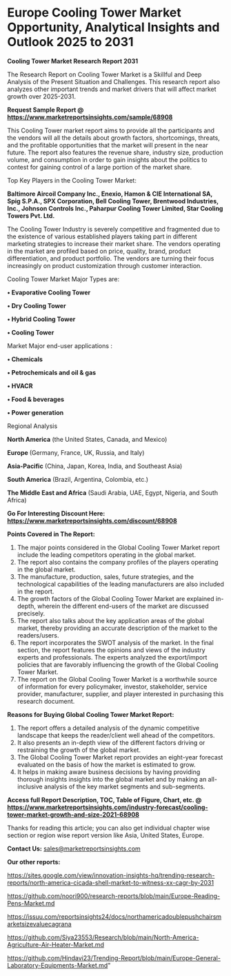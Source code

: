 # Europe Cooling Tower Market Opportunity, Analytical Insights and Outlook 2025 to 2031

<strong>Cooling Tower Market Research Report 2031</strong>

The Research Report on Cooling Tower Market is a Skillful and Deep Analysis of the Present Situation and Challenges. This research report also analyzes other important trends and market drivers that will affect market growth over 2025-2031.

<strong>Request Sample Report @ <a href=https://www.marketreportsinsights.com/sample/68908>https://www.marketreportsinsights.com/sample/68908</a></strong>

This Cooling Tower market report aims to provide all the participants and the vendors will all the details about growth factors, shortcomings, threats, and the profitable opportunities that the market will present in the near future. The report also features the revenue share, industry size, production volume, and consumption in order to gain insights about the politics to contest for gaining control of a large portion of the market share.

Top Key Players in the Cooling Tower Market:

<strong>Baltimore Aircoil Company Inc., Enexio, Hamon & CIE International SA, Spig S.P.A., SPX Corporation, Bell Cooling Tower, Brentwood Industries, Inc., Johnson Controls Inc., Paharpur Cooling Tower Limited, Star Cooling Towers Pvt. Ltd.</strong>

The Cooling Tower Industry is severely competitive and fragmented due to the existence of various established players taking part in different marketing strategies to increase their market share. The vendors operating in the market are profiled based on price, quality, brand, product differentiation, and product portfolio. The vendors are turning their focus increasingly on product customization through customer interaction.

Cooling Tower Market Major Types are:

<strong>• Evaporative Cooling Tower

• Dry Cooling Tower

• Hybrid Cooling Tower

• Cooling Tower</strong>

Market Major end-user applications :

<strong>• Chemicals

• Petrochemicals and oil & gas

• HVACR

• Food & beverages

• Power generation</strong>

Regional Analysis

</u><strong><b>North America</b></strong> (the United States, Canada, and Mexico)

<strong><b>Europe </b></strong>(Germany, France, UK, Russia, and Italy)

<strong><b>Asia-Pacific</b></strong> (China, Japan, Korea, India, and Southeast Asia)

<strong><b>South America</b></strong> (Brazil, Argentina, Colombia, etc.)

<strong><b>The Middle East and Africa</b></strong> (Saudi Arabia, UAE, Egypt, Nigeria, and South Africa)

<strong>Go For Interesting Discount Here: <a href=https://www.marketreportsinsights.com/discount/68908>https://www.marketreportsinsights.com/discount/68908</a></strong>

<strong>Points Covered in The Report:</strong>
<ol>
  <li>The major points considered in the Global Cooling Tower Market report include the leading competitors operating in the global market.</li>
  <li>The report also contains the company profiles of the players operating in the global market.</li>
  <li>The manufacture, production, sales, future strategies, and the technological capabilities of the leading manufacturers are also included in the report.</li>
  <li>The growth factors of the Global Cooling Tower Market are explained in-depth, wherein the different end-users of the market are discussed precisely.</li>
  <li>The report also talks about the key application areas of the global market, thereby providing an accurate description of the market to the readers/users.</li>
  <li>The report incorporates the SWOT analysis of the market. In the final section, the report features the opinions and views of the industry experts and professionals. The experts analyzed the export/import policies that are favorably influencing the growth of the Global Cooling Tower Market.</li>
  <li>The report on the Global Cooling Tower Market is a worthwhile source of information for every policymaker, investor, stakeholder, service provider, manufacturer, supplier, and player interested in purchasing this research document.</li>
</ol>
<strong>Reasons for Buying Global Cooling Tower Market Report:</strong>

<ol>
  <li>The report offers a detailed analysis of the dynamic competitive landscape that keeps the reader/client well ahead of the competitors.</li>
  <li>It also presents an in-depth view of the different factors driving or restraining the growth of the global market.</li>
  <li>The Global Cooling Tower Market report provides an eight-year forecast evaluated on the basis of how the market is estimated to grow.</li>
  <li>It helps in making aware business decisions by having providing thorough insights insights into the global market and by making an all-inclusive analysis of the key market segments and sub-segments.</li>
</ol>
<strong>Access full Report Description, TOC, Table of Figure, Chart, etc. @ <a href=https://www.marketreportsinsights.com/industry-forecast/cooling-tower-market-growth-and-size-2021-68908>https://www.marketreportsinsights.com/industry-forecast/cooling-tower-market-growth-and-size-2021-68908</a></strong>


Thanks for reading this article; you can also get individual chapter wise section or region wise report version like Asia, United States, Europe.

<strong>Contact Us:</strong>
sales@marketreportsinsights.com

<strong>Our other reports:</strong>

<a href=https://sites.google.com/view/innovation-insights-hq/trending-research-reports/north-america-cicada-shell-market-to-witness-xx-cagr-by-2031>https://sites.google.com/view/innovation-insights-hq/trending-research-reports/north-america-cicada-shell-market-to-witness-xx-cagr-by-2031</a>

<a href=https://github.com/noori900/research-reports/blob/main/Europe-Reading-Pens-Market.md>https://github.com/noori900/research-reports/blob/main/Europe-Reading-Pens-Market.md</a>

<a href=https://issuu.com/reportsinsights24/docs/northamericadoublepushchairsmarketsizevaluecagrana>https://issuu.com/reportsinsights24/docs/northamericadoublepushchairsmarketsizevaluecagrana</a>

<a href=https://github.com/Siya23553/Research/blob/main/North-America-Agriculture-Air-Heater-Market.md>https://github.com/Siya23553/Research/blob/main/North-America-Agriculture-Air-Heater-Market.md</a>

<a href=https://github.com/Hindavi23/Trending-Report/blob/main/Europe-General-Laboratory-Equipments-Market.md>https://github.com/Hindavi23/Trending-Report/blob/main/Europe-General-Laboratory-Equipments-Market.md</a>"
